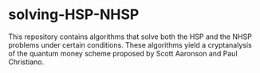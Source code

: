 # solving-HSP-NHSP
This repository contains algorithms that solve both the HSP and the NHSP problems under certain conditions. These algorithms yield a cryptanalysis of the quantum money scheme proposed by Scott Aaronson and Paul Christiano.
